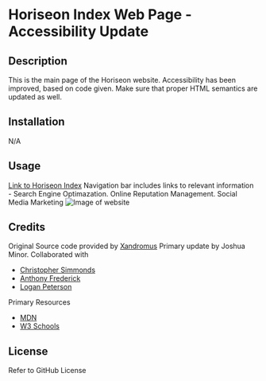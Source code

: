 # Horiseon Index Web Page - Accessibility Update

## Description

This is the main page of the Horiseon website. Accessibility has been improved, based on code given. Make sure that proper HTML semantics are updated as well.


## Installation

N/A

## Usage
[Link to Horiseon Index](https://jminor90.github.io/horiseon-code-refactor/)
Navigation bar includes links to relevant information - Search Engine Optimazation. Online Reputation Management. Social Media Marketing
![Image of website](assets/images/horiseon-screenshot.png)


## Credits
Original Source code provided by [Xandromus](https://github.com/coding-boot-camp/urban-octo-telegram)
Primary update by Joshua Minor.
Collaborated with 
- [Christopher Simmonds](https://github.com/Christoph551)
- [Anthony Frederick](https://github.com/AnthonyFrederick7)
- [Logan Peterson](https://github.com/codeDevLogan)



Primary Resources
- [MDN](https://developer.mozilla.org/en-US/docs/Learn/HTML)
- [W3 Schools](https://www.w3schools.com/)


## License

Refer to GitHub License



